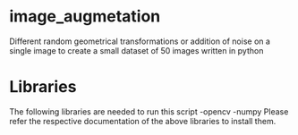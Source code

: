 # image_augmetation
Different random geometrical transformations or addition of noise on a single image to create a small dataset of 50 images written in python

# Libraries
The following libraries are needed to run this script
-opencv
-numpy
Please refer the respective documentation of the above libraries to install them.
